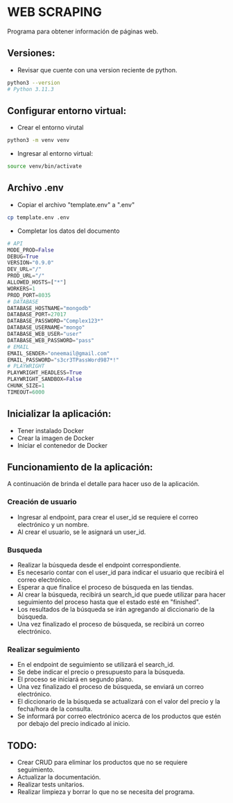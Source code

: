 # WEB SCRAPING

Programa para obtener información de páginas web.

## Versiones:

- Revisar que cuente con una version reciente de python.

```bash
python3 --version
# Python 3.11.3
```

## Configurar entorno virtual:

- Crear el entorno virutal

```bash
python3 -m venv venv
```

- Ingresar al entorno virtual:

```bash
source venv/bin/activate
```

## Archivo .env

- Copiar el archivo "template.env" a ".env"

```bash
cp template.env .env
```

- Completar los datos del documento

```python
# API
MODE_PROD=False
DEBUG=True
VERSION="0.9.0"
DEV_URL="/"
PROD_URL="/"
ALLOWED_HOSTS=["*"]
WORKERS=1
PROD_PORT=8035
# DATABASE
DATABASE_HOSTNAME="mongodb"
DATABASE_PORT=27017
DATABASE_PASSWORD="Complex123*"
DATABASE_USERNAME="mongo"
DATABASE_WEB_USER="user"
DATABASE_WEB_PASSWORD="pass"
# EMAIL
EMAIL_SENDER="oneemail@gmail.com"
EMAIL_PASSWORD="s3cr3TPassWord987*!"
# PLAYWRIGHT
PLAYWRIGHT_HEADLESS=True
PLAYWRIGHT_SANDBOX=False
CHUNK_SIZE=1
TIMEOUT=6000
```

## Inicializar la aplicación:

- Tener instalado Docker
- Crear la imagen de Docker
- Iniciar el contenedor de Docker

## Funcionamiento de la aplicación:

A continuación de brinda el detalle para hacer uso de la aplicación.

### Creación de usuario

- Ingresar al endpoint, para crear el user_id se requiere el correo electrónico y un nombre.
- Al crear el usuario, se le asignará un user_id.

### Busqueda

- Realizar la búsqueda desde el endpoint correspondiente.
- Es necesario contar con el user_id para indicar el usuario que recibirá el correo electrónico.
- Esperar a que finalice el proceso de búsqueda en las tiendas.
- Al crear la búsqueda, recibirá un search_id que puede utilizar para hacer seguimiento del proceso hasta que el estado esté en "finished".
- Los resultados de la búsqueda se irán agregando al diccionario de la búsqueda.
- Una vez finalizado el proceso de búsqueda, se recibirá un correo electrónico.

### Realizar seguimiento

- En el endpoint de seguimiento se utilizará el search_id.
- Se debe indicar el precio o presupuesto para la búsqueda.
- El proceso se iniciará en segundo plano.
- Una vez finalizado el proceso de búsqueda, se enviará un correo electrónico.
- El diccionario de la búsqueda se actualizará con el valor del precio y la fecha/hora de la consulta.
- Se informará por correo electrónico acerca de los productos que estén por debajo del precio indicado al inicio.

## TODO:

- Crear CRUD para eliminar los productos que no se requiere seguimiento.
- Actualizar la documentación.
- Realizar tests unitarios.
- Realizar limpieza y borrar lo que no se necesita del programa.
